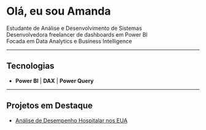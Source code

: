 # Olá, eu sou Amanda

Estudante de Análise e Desenvolvimento de Sistemas  
Desenvolvedora freelancer de dashboards em Power BI  
Focada em Data Analytics e Business Intelligence  

---

## Tecnologias
- **Power BI** | **DAX** | **Power Query**
 
---

## Projetos em Destaque
- [Análise de Desempenho Hospitalar nos EUA]([https://github.com/SEU-USUARIO/projeto-hospitais-usa](https://github.com/amandamehretschneider-cloud/projeto-hospitais-usa))
